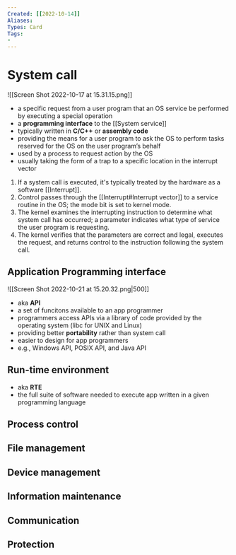 ```yaml
---
Created: [[2022-10-14]]
Aliases: 
Types: Card
Tags: 
- 
---
```

# System call
![[Screen Shot 2022-10-17 at 15.31.15.png]]
- a specific request from a user program that an OS service be performed by executing a special operation
- a **programming interface** to the [[System service]]
- typically written in **C/C++** or **assembly code**
- providing the means for a user program to ask the OS to perform tasks reserved for the OS on the user program’s behalf
- used by a process to request action by the OS
- usually taking the form of a trap to a specific location in the interrupt vector

1. If a system call is executed, it's typically treated by the hardware as a software [[Interrupt]]. 
2. Control passes through the [[Interrupt#Interrupt vector]] to a service routine in the OS; the mode bit is set to kernel mode. 
3. The kernel examines the interrupting instruction to determine what system call has occurred; a parameter indicates what type of service the user program is requesting.
4. The kernel verifies that the parameters are correct and legal, executes the request, and returns control to the instruction following the system call.
## Application Programming interface
![[Screen Shot 2022-10-21 at 15.20.32.png|500]]
- aka **API**
- a set of funcitons available to an app programmer
- programmers access APIs via a library of code provided by the operating system (libc for UNIX and Linux)
- providing better **portability** rather than system call
- easier to design for app programmers
- e.g., Windows API, POSIX API, and Java API
## Run-time environment
- aka **RTE**
- the full suite of software needed to execute app written in a given programming language
## Process control
## File management
## Device management
## Information maintenance
## Communication
## Protection